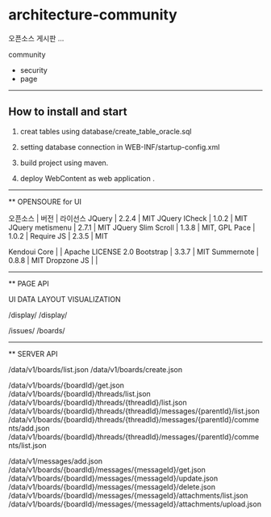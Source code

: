 # architecture-community

오픈소스 게시판 ... 


community 
- security 
- page  


------
## How to install and start 

1. creat tables using database/create_table_oracle.sql

2. setting database connection in WEB-INF/startup-config.xml

3. build project using maven.

4. deploy WebContent as web application .

------

** OPENSOURE for UI 

오픈소스 | 버전 | 라이선스 
JQuery | 2.2.4 | MIT
JQuery ICheck | 1.0.2 | MIT
JQuery metismenu | 2.7.1 | MIT
JQuery Slim Scroll | 1.3.8 | MIT, GPL
Pace  | 1.0.2 | 
Require JS  | 2.3.5 | MIT


Kendoui Core | | Apache LICENSE 2.0 
Bootstrap  | 3.3.7 | MIT
Summernote | 0.8.8 | MIT
Dropzone JS | | 


------
** PAGE API 

UI DATA
LAYOUT 
VISUALIZATION



/display/
/display/


/issues/
/boards/

------
** SERVER API 

/data/v1/boards/list.json
/data/v1/boards/create.json

/data/v1/boards/{boardId}/get.json
/data/v1/boards/{boardId}/threads/list.json
/data/v1/boards/{boardId}/threads/{threadId}/list.json
/data/v1/boards/{boardId}/threads/{threadId}/messages/{parentId}/list.json
/data/v1/boards/{boardId}/threads/{threadId}/messages/{parentId}/comments/add.json
/data/v1/boards/{boardId}/threads/{threadId}/messages/{parentId}/comments/list.json

/data/v1/messages/add.json
/data/v1/boards/{boardId}/messages/{messageId}/get.json
/data/v1/boards/{boardId}/messages/{messageId}/update.json
/data/v1/boards/{boardId}/messages/{messageId}/delete.json
/data/v1/boards/{boardId}/messages/{messageId}/attachments/list.json 
/data/v1/boards/{boardId}/messages/{messageId}/attachments/upload.json 




